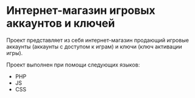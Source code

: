 # Интернет-магазин игровых аккаунтов и ключей 

Проект представляет из себя интернет-магазин продающий игровые аккаунты (аккаунты с доступом к играм) и ключи (ключ активации игры). 

Проект выполнен при помощи следующих языков:
+ PHP
+ JS
+ CSS

